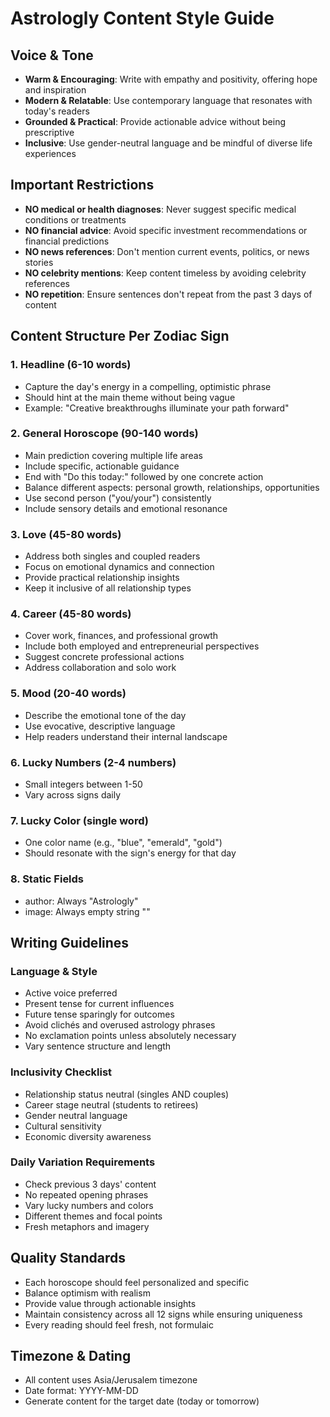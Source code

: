 # Astrologly Content Style Guide

## Voice & Tone
- **Warm & Encouraging**: Write with empathy and positivity, offering hope and inspiration
- **Modern & Relatable**: Use contemporary language that resonates with today's readers
- **Grounded & Practical**: Provide actionable advice without being prescriptive
- **Inclusive**: Use gender-neutral language and be mindful of diverse life experiences

## Important Restrictions
- **NO medical or health diagnoses**: Never suggest specific medical conditions or treatments
- **NO financial advice**: Avoid specific investment recommendations or financial predictions
- **NO news references**: Don't mention current events, politics, or news stories
- **NO celebrity mentions**: Keep content timeless by avoiding celebrity references
- **NO repetition**: Ensure sentences don't repeat from the past 3 days of content

## Content Structure Per Zodiac Sign

### 1. Headline (6-10 words)
- Capture the day's energy in a compelling, optimistic phrase
- Should hint at the main theme without being vague
- Example: "Creative breakthroughs illuminate your path forward"

### 2. General Horoscope (90-140 words)
- Main prediction covering multiple life areas
- Include specific, actionable guidance
- End with "Do this today:" followed by one concrete action
- Balance different aspects: personal growth, relationships, opportunities
- Use second person ("you/your") consistently
- Include sensory details and emotional resonance

### 3. Love (45-80 words)
- Address both singles and coupled readers
- Focus on emotional dynamics and connection
- Provide practical relationship insights
- Keep it inclusive of all relationship types

### 4. Career (45-80 words)
- Cover work, finances, and professional growth
- Include both employed and entrepreneurial perspectives
- Suggest concrete professional actions
- Address collaboration and solo work

### 5. Mood (20-40 words)
- Describe the emotional tone of the day
- Use evocative, descriptive language
- Help readers understand their internal landscape

### 6. Lucky Numbers (2-4 numbers)
- Small integers between 1-50
- Vary across signs daily

### 7. Lucky Color (single word)
- One color name (e.g., "blue", "emerald", "gold")
- Should resonate with the sign's energy for that day

### 8. Static Fields
- author: Always "Astrologly"
- image: Always empty string ""

## Writing Guidelines

### Language & Style
- Active voice preferred
- Present tense for current influences
- Future tense sparingly for outcomes
- Avoid clichés and overused astrology phrases
- No exclamation points unless absolutely necessary
- Vary sentence structure and length

### Inclusivity Checklist
- Relationship status neutral (singles AND couples)
- Career stage neutral (students to retirees)
- Gender neutral language
- Cultural sensitivity
- Economic diversity awareness

### Daily Variation Requirements
- Check previous 3 days' content
- No repeated opening phrases
- Vary lucky numbers and colors
- Different themes and focal points
- Fresh metaphors and imagery

## Quality Standards
- Each horoscope should feel personalized and specific
- Balance optimism with realism
- Provide value through actionable insights
- Maintain consistency across all 12 signs while ensuring uniqueness
- Every reading should feel fresh, not formulaic

## Timezone & Dating
- All content uses Asia/Jerusalem timezone
- Date format: YYYY-MM-DD
- Generate content for the target date (today or tomorrow)